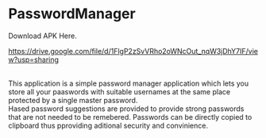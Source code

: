 # PasswordManager

Download APK Here.

https://drive.google.com/file/d/1FlgP2zSvVRho2oWNcOut_nqW3jDhY7IF/view?usp=sharing

<br>
This application is a simple password manager application which lets you store all your paaswords with suitable usernames at the same place protected by a single master password.
<br>
Hased password suggestions are provided to provide strong passwords that are not needed to be remebered. Passwords can be directly copied to clipboard thus pproviding aditional security and convinience.
